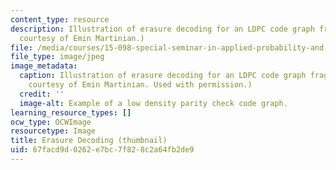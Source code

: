 ```yaml
---
content_type: resource
description: Illustration of erasure decoding for an LDPC code graph fragment. (Image
  courtesy of Emin Martinian.)
file: /media/courses/15-098-special-seminar-in-applied-probability-and-stochastic-processes-spring-2006/67facd9d0262e7bc7f828c2a64fb2de9_15-098s06-th.jpg
file_type: image/jpeg
image_metadata:
  caption: Illustration of erasure decoding for an LDPC code graph fragment. (Image
    courtesy of Emin Martinian. Used with permission.)
  credit: ''
  image-alt: Example of a low density parity check code graph.
learning_resource_types: []
ocw_type: OCWImage
resourcetype: Image
title: Erasure Decoding (thumbnail)
uid: 67facd9d-0262-e7bc-7f82-8c2a64fb2de9
---
```

